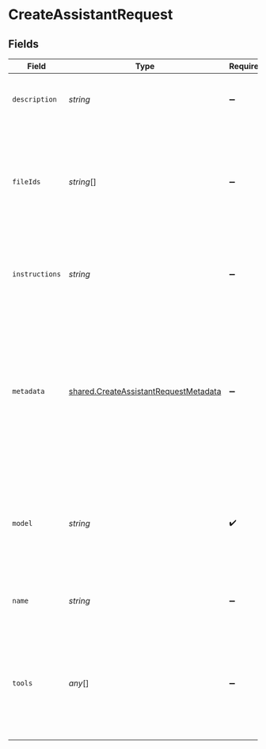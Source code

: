 # CreateAssistantRequest


## Fields

| Field                                                                                                                                                                                                                                                       | Type                                                                                                                                                                                                                                                        | Required                                                                                                                                                                                                                                                    | Description                                                                                                                                                                                                                                                 |
| ----------------------------------------------------------------------------------------------------------------------------------------------------------------------------------------------------------------------------------------------------------- | ----------------------------------------------------------------------------------------------------------------------------------------------------------------------------------------------------------------------------------------------------------- | ----------------------------------------------------------------------------------------------------------------------------------------------------------------------------------------------------------------------------------------------------------- | ----------------------------------------------------------------------------------------------------------------------------------------------------------------------------------------------------------------------------------------------------------- |
| `description`                                                                                                                                                                                                                                               | *string*                                                                                                                                                                                                                                                    | :heavy_minus_sign:                                                                                                                                                                                                                                          | The description of the assistant. The maximum length is 512 characters.<br/>                                                                                                                                                                                |
| `fileIds`                                                                                                                                                                                                                                                   | *string*[]                                                                                                                                                                                                                                                  | :heavy_minus_sign:                                                                                                                                                                                                                                          | A list of [file](/docs/api-reference/files) IDs attached to this assistant. There can be a maximum of 20 files attached to the assistant. Files are ordered by their creation date in ascending order.<br/>                                                 |
| `instructions`                                                                                                                                                                                                                                              | *string*                                                                                                                                                                                                                                                    | :heavy_minus_sign:                                                                                                                                                                                                                                          | The system instructions that the assistant uses. The maximum length is 32768 characters.<br/>                                                                                                                                                               |
| `metadata`                                                                                                                                                                                                                                                  | [shared.CreateAssistantRequestMetadata](../../models/shared/createassistantrequestmetadata.md)                                                                                                                                                              | :heavy_minus_sign:                                                                                                                                                                                                                                          | Set of 16 key-value pairs that can be attached to an object. This can be useful for storing additional information about the object in a structured format. Keys can be a maximum of 64 characters long and values can be a maxium of 512 characters long.<br/> |
| `model`                                                                                                                                                                                                                                                     | *string*                                                                                                                                                                                                                                                    | :heavy_check_mark:                                                                                                                                                                                                                                          | ID of the model to use. You can use the [List models](/docs/api-reference/models/list) API to see all of your available models, or see our [Model overview](/docs/models/overview) for descriptions of them.<br/>                                           |
| `name`                                                                                                                                                                                                                                                      | *string*                                                                                                                                                                                                                                                    | :heavy_minus_sign:                                                                                                                                                                                                                                          | The name of the assistant. The maximum length is 256 characters.<br/>                                                                                                                                                                                       |
| `tools`                                                                                                                                                                                                                                                     | *any*[]                                                                                                                                                                                                                                                     | :heavy_minus_sign:                                                                                                                                                                                                                                          | A list of tool enabled on the assistant. There can be a maximum of 128 tools per assistant. Tools can be of types `code_interpreter`, `retrieval`, or `function`.<br/>                                                                                      |
